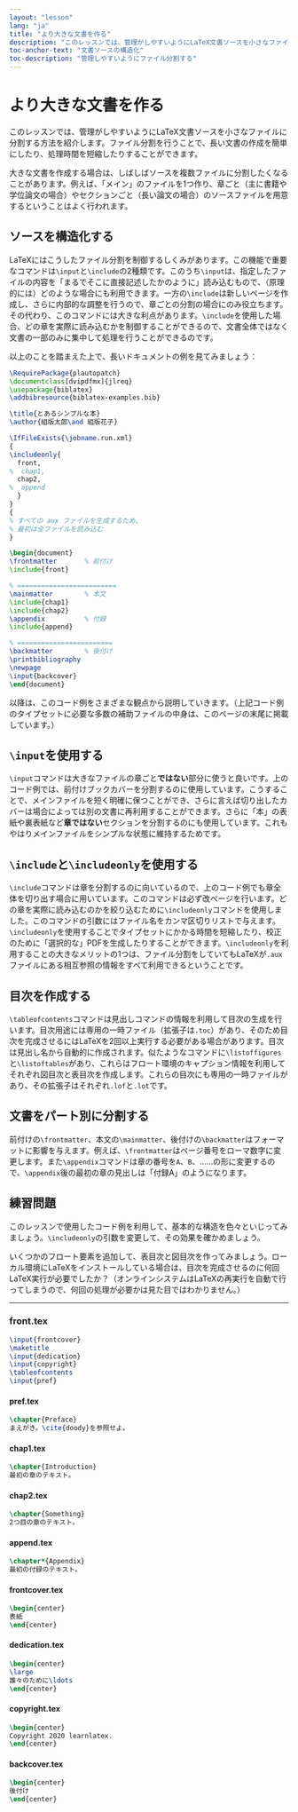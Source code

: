 ```yaml
---
layout: "lesson"
lang: "ja"
title: "より大きな文書を作る"
description: "このレッスンでは、管理がしやすいようにLaTeX文書ソースを小さなファイルに分割する方法を紹介します。ファイル分割を行うことで、長い文書の作成を簡単にしたり、処理時間を短縮したりすることができます。"
toc-anchor-text: "文書ソースの構造化"
toc-description: "管理しやすいようにファイル分割する"
---
```


# より大きな文書を作る

<script>
runlatex.preincludes = {
 "pre0": {
    "pre1": "front.tex",
    "pre2": "pref.tex",
    "pre3": "chap1.tex",
    "pre4": "chap2.tex",
    "pre5": "append.tex",
    "pre6": "frontcover.tex",
    "pre7": "dedication.tex",
    "pre8": "copyright.tex",
    "pre9": "backcover.tex",
   }
}
</script>

<span class="summary">このレッスンでは、管理がしやすいようにLaTeX文書ソースを小さなファイルに分割する方法を紹介します。ファイル分割を行うことで、長い文書の作成を簡単にしたり、処理時間を短縮したりすることができます。</span>

大きな文書を作成する場合は、しばしばソースを複数ファイルに分割したくなることがあります。例えば、「メイン」のファイルを1つ作り、章ごと（主に書籍や学位論文の場合）やセクションごと（長い論文の場合）のソースファイルを用意するということはよく行われます。

## ソースを構造化する

LaTeXにはこうしたファイル分割を制御するしくみがあります。この機能で重要なコマンドは`\input`と`\include`の2種類です。このうち`\input`は、指定したファイルの内容を「まるでそこに直接記述したかのように」読み込むもので、（原理的には）どのような場合にも利用できます。一方の`\include`は新しいページを作成し、さらに内部的な調整を行うので、章ごとの分割の場合にのみ役立ちます。その代わり、このコマンドには大きな利点があります。`\include`を使用した場合、どの章を実際に読み込むかを制御することができるので、文書全体ではなく文書の一部のみに集中して処理を行うことができるのです。

以上のことを踏まえた上で、長いドキュメントの例を見てみましょう：

<!-- pre0 {% raw %} -->
```latex
\RequirePackage{plautopatch}
\documentclass[dvipdfmx]{jlreq}
\usepackage{biblatex}
\addbibresource{biblatex-examples.bib}

\title{とあるシンプルな本}
\author{組版太郎\and 組版花子}

\IfFileExists{\jobname.run.xml}
{
\includeonly{
  front,
%  chap1,
  chap2,
%  append
  }
}
{
% すべての aux ファイルを生成するため、
% 最初は全ファイルを読み込む
}

\begin{document}
\frontmatter       % 前付け
\include{front}

% =========================
\mainmatter        % 本文
\include{chap1}
\include{chap2}
\appendix          % 付録
\include{append}

% ========================
\backmatter        % 後付け
\printbibliography
\newpage
\input{backcover}
\end{document}
```
<!-- {% endraw %} -->

以降は、このコード例をさまざまな観点から説明していきます。（上記コード例のタイプセットに必要な多数の補助ファイルの中身は、このページの末尾に掲載しています。）

## `\input`を使用する

`\input`コマンドは大きなファイルの章ごと**ではない**部分に使うと良いです。上のコード例では、前付けブックカバーを分割するのに使用しています。こうすることで、メインファイルを短く明確に保つことができ、さらに言えば切り出したカバーは場合によっては別の文書に再利用することができます。さらに「本」の表紙や裏表紙など**章ではない**セクションを分割するのにも使用しています。これもやはりメインファイルをシンプルな状態に維持するためです。

## `\include`と`\includeonly`を使用する

`\include`コマンドは章を分割するのに向いているので、上のコード例でも章全体を切り出す場合に用いています。このコマンドは必ず改ページを行います。どの章を実際に読み込むのかを絞り込むために`\includeonly`コマンドを使用しました。このコマンドの引数にはファイル名をカンマ区切りリストで与えます。`\includeonly`を使用することでタイプセットにかかる時間を短縮したり、校正のために「選択的な」PDFを生成したりすることができます。`\includeonly`を利用することの大きなメリットの1つは、ファイル分割をしていてもLaTeXが`.aux`ファイルにある相互参照の情報をすべて利用できるということです。

## 目次を作成する

`\tableofcontents`コマンドは見出しコマンドの情報を利用して目次の生成を行います。目次用途には専用の一時ファイル（拡張子は`.toc`）があり、そのため目次を完成させるにはLaTeXを2回以上実行する必要がある場合があります。目次は見出し名から自動的に作成されます。似たようなコマンドに`\listoffigures`と`\listoftables`があり、これらはフロート環境のキャプション情報を利用してそれぞれ図目次と表目次を作成します。これらの目次にも専用の一時ファイルがあり、その拡張子はそれぞれ`.lof`と`.lot`です。

## 文書をパート別に分割する

前付けの`\frontmatter`、本文の`\mainmatter`、後付けの`\backmatter`はフォーマットに影響を与えます。例えば、`\frontmatter`はページ番号をローマ数字に変更します。また`\appendix`コマンドは章の番号を`A`、`B`、……の形に変更するので、`\appendix`後の最初の章の見出しは「付録A」のようになります。

## 練習問題

このレッスンで使用したコード例を利用して、基本的な構造を色々といじってみましょう。`\includeonly`の引数を変更して、その効果を確かめましょう。

いくつかのフロート要素を追加して、表目次と図目次を作ってみましょう。ローカル環境にLaTeXをインストールしている場合は、目次を完成させるのに何回LaTeX実行が必要でしたか？（オンラインシステムはLaTeXの再実行を自動で行ってしまうので、何回の処理が必要かは見た目ではわかりません。）

----

### front.tex
<!-- pre1 {% raw %} -->
```latex
\input{frontcover}
\maketitle
\input{dedication}
\input{copyright}
\tableofcontents
\input{pref}
```

#### pref.tex
<!-- pre2 {% raw %} -->
```latex
\chapter{Preface}
まえがき。\cite{doody}を参照せよ。
```
<!-- {% endraw %} -->

#### chap1.tex
<!-- pre3 {% raw %} -->
```latex
\chapter{Introduction}
最初の章のテキスト。
```
<!-- {% endraw %} -->

#### chap2.tex
<!-- pre4 {% raw %} -->
```latex
\chapter{Something}
2つ目の章のテキスト。
```
<!-- {% endraw %} -->

####  append.tex
<!-- pre5 {% raw %} -->
```latex
\chapter*{Appendix}
最初の付録のテキスト。
```
<!-- {% endraw %} -->

#### frontcover.tex
<!-- pre6 {% raw %} -->
```latex
\begin{center}
表紙
\end{center}
```
<!-- {% endraw %} -->

#### dedication.tex
<!-- pre7 {% raw %} -->
```latex
\begin{center}
\large
誰々のために\ldots
\end{center}
```
<!-- {% endraw %} -->

#### copyright.tex
<!-- pre8 {% raw %} -->
```latex
\begin{center}
Copyright 2020 learnlatex.
\end{center}
```
<!-- {% endraw %} -->

#### backcover.tex
<!-- pre9 {% raw %} -->
```latex
\begin{center}
後付け
\end{center}
```
<!-- {% endraw %} -->
